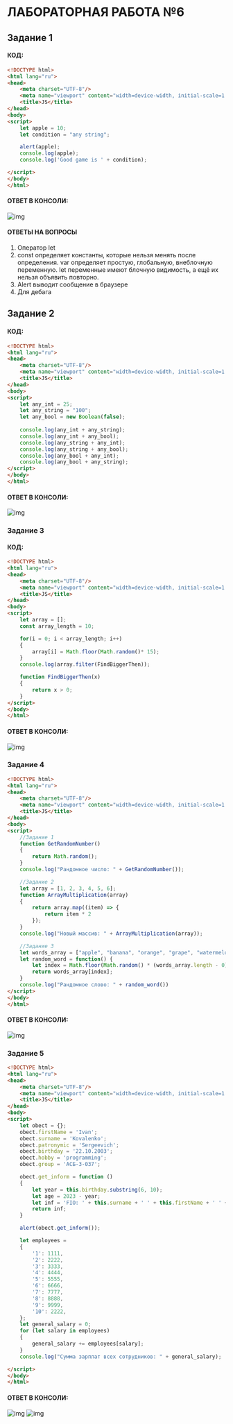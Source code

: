 # ЛАБОРАТОРНАЯ РАБОТА №6

## Задание 1

#### КОД:
```HTML
<!DOCTYPE html>
<html lang="ru">
<head>
    <meta charset="UTF-8"/>
    <meta name="viewport" content="width=device-width, initial-scale=1.0"/>
    <title>JS</title>
</head>
<body>
<script>
    let apple = 10;
    let condition = "any string";

    alert(apple);
    console.log(apple);
    console.log('Good game is ' + condition);

</script>
</body>
</html>
```

#### ОТВЕТ В КОНСОЛИ:
![img](images/ex_1.png)

#### ОТВЕТЫ НА ВОПРОСЫ
1. Оператор let
2.   const определяет константы, которые нельзя менять после определения.
     var определяет простую, глобальную, внеблочную переменную.
     let переменные имеют блочную видимость, а ещё их нельзя объявить повторно.
3. Alert выводит сообщение в браузере
4. Для дебага

## Задание 2

#### КОД:
```HTML
<!DOCTYPE html>
<html lang="ru">
<head>
    <meta charset="UTF-8"/>
    <meta name="viewport" content="width=device-width, initial-scale=1.0"/>
    <title>JS</title>
</head>
<body>
<script>
    let any_int = 25;
    let any_string = "100";
    let any_bool = new Boolean(false);
    
    console.log(any_int + any_string);
    console.log(any_int + any_bool);
    console.log(any_string + any_int);
    console.log(any_string + any_bool);
    console.log(any_bool + any_int);
    console.log(any_bool + any_string);
</script>
</body>
</html>
```
#### ОТВЕТ В КОНСОЛИ:
![img](images/ex_2.png)

### Задание 3

#### КОД:
```HTML
<!DOCTYPE html>
<html lang="ru">
<head>
    <meta charset="UTF-8"/>
    <meta name="viewport" content="width=device-width, initial-scale=1.0"/>
    <title>JS</title>
</head>
<body>
<script>
    let array = [];
    const array_length = 10;

    for(i = 0; i < array_length; i++)
    {
        array[i] = Math.floor(Math.random()* 15);
    }
    console.log(array.filter(FindBiggerThen));

    function FindBiggerThen(x)
    {
        return x > 0;
    }
</script>
</body>
</html>
```
#### ОТВЕТ В КОНСОЛИ:
![img](images/ex_3.png)


### Задание 4

```HTML
<!DOCTYPE html>
<html lang="ru">
<head>
    <meta charset="UTF-8"/>
    <meta name="viewport" content="width=device-width, initial-scale=1.0"/>
    <title>JS</title>
</head>
<body>
<script>
    //Задание 1
    function GetRandomNumber()
    {
        return Math.random();
    }
    console.log("Рандомное число: " + GetRandomNumber());

    //Задание 2
    let array = [1, 2, 3, 4, 5, 6];
    function ArrayMultiplication(array)
    {   
        return array.map((item) => {
            return item * 2
        });
    }
    console.log("Новый массив: " + ArrayMultiplication(array));

    //Задание 3
    let words_array = ["apple", "banana", "orange", "grape", "watermelon"];
    let random_word = function() {
        let index = Math.floor(Math.random() * (words_array.length - 0)) + 0;
        return words_array[index];
    }
    console.log("Рандомное слово: " + random_word())
</script>
</body>
</html>
```
#### ОТВЕТ В КОНСОЛИ:
![img](images/ex_4.png)
### Задание 5

```HTML
<!DOCTYPE html>
<html lang="ru">
<head>
    <meta charset="UTF-8"/>
    <meta name="viewport" content="width=device-width, initial-scale=1.0"/>
    <title>JS</title>
</head>
<body>
<script>
    let obect = {};
    obect.firstName = 'Ivan';
    obect.surname = 'Kovalenko';
    obect.patronymic = 'Sergeevich';
    obect.birthday = '22.10.2003';
    obect.hobby = 'programming';
    obect.group = 'АСБ-3-037';

    obect.get_inform = function () 
    {
        let year = this.birthday.substring(6, 10);
        let age = 2023 - year;
        let inf = 'FIO: ' + this.surname + ' ' + this.firstName + ' ' + this.patronymic + ' ' + age + ' '  + year + ' hobby - ' + this.hobby;
        return inf;
    }

    alert(obect.get_inform());

    let employees = 
    {
        '1': 1111,
        '2': 2222,
        '3': 3333,
        '4': 4444,
        '5': 5555,
        '6': 6666,
        '7': 7777,
        '8': 8888,
        '9': 9999,
        '10': 2222,
    };
    let general_salary = 0;
    for (let salary in employees)
    {
        general_salary += employees[salary];
    }
    console.log("Сумма зарплат всех сотрудников: " + general_salary);

</script>
</body>
</html>
```
#### ОТВЕТ В КОНСОЛИ:
![img](images/ex_5_1.png)
![img](images/ex_5_2.png)

